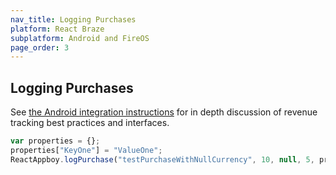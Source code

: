 ```yaml
---
nav_title: Logging Purchases
platform: React Braze
subplatform: Android and FireOS
page_order: 3
---
```

## Logging Purchases

See [the Android integration instructions][1] for in depth discussion of revenue tracking best practices and interfaces.

```javascript
var properties = {};
properties["KeyOne"] = "ValueOne";
ReactAppboy.logPurchase("testPurchaseWithNullCurrency", 10, null, 5, properties);
```

[1]: {{site.baseurl}}/developer_guide/platform_integration_guides/android/analytics/logging_purchases/#logging-purchases
